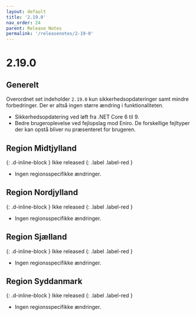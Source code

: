 ```yaml
---
layout: default
title: '2.19.0'
nav_order: 24
parent: Release Notes
permalink: '/releasenotes/2-19-0'
---
```


# 2.19.0

## Generelt

Overordnet set indeholder `2.19.0` kun sikkerhedsopdateringer samt mindre forbedringer. Der er altså ingen større ændring i funktionaliteten.

- Sikkerhedsopdatering ved løft fra .NET Core 6 til 9.
- Bedre brugeroplevelse ved fejlopslag mod Eniro. De forskellige fejltyper der kan opstå bliver nu præsenteret for brugeren.

## Region Midtjylland
{: .d-inline-block }
Ikke released
{: .label .label-red }
- Ingen regionsspecifikke ændringer.
  
## Region Nordjylland
{: .d-inline-block }
Ikke released
{: .label .label-red }
- Ingen regionsspecifikke ændringer.

## Region Sjælland
{: .d-inline-block }
Ikke released
{: .label .label-red }
- Ingen regionsspecifikke ændringer.
  
## Region Syddanmark
{: .d-inline-block }
Ikke released
{: .label .label-red }
- Ingen regionsspecifikke ændringer.
